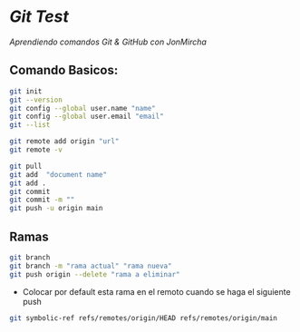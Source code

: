# **_Git Test_**

_Aprendiendo comandos Git & GitHub con JonMircha_

## Comando Basicos:

```bash
git init
git --version
git config --global user.name "name"
git config --global user.email "email"
git --list

git remote add origin "url"
git remote -v

git pull
git add  "document name"
git add .
git commit
git commit -m ""
git push -u origin main
```

## Ramas

```bash
git branch
git branch -m "rama actual" "rama nueva"
git push origin --delete "rama a eliminar"

```

 -  Colocar por default esta rama en el remoto cuando se haga el siguiente push
``` bash
git symbolic-ref refs/remotes/origin/HEAD refs/remotes/origin/main
```
